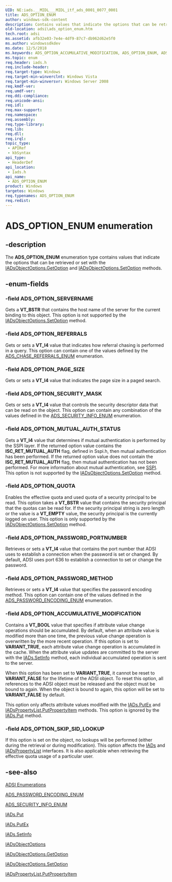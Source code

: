 ```yaml
---
UID: NE:iads.__MIDL___MIDL_itf_ads_0001_0077_0001
title: ADS_OPTION_ENUM
author: windows-sdk-content
description: Contains values that indicate the options that can be retrieved or set with the IADsObjectOptions.GetOption and IADsObjectOptions.SetOption methods.
old-location: adsi\ads_option_enum.htm
tech.root: adsi
ms.assetid: afb32e03-7e4e-4df9-87c7-db962d62e5f0
ms.author: windowssdkdev
ms.date: 12/5/2018
ms.keywords: ADS_OPTION_ACCUMULATIVE_MODIFICATION, ADS_OPTION_ENUM, ADS_OPTION_ENUM enumeration [ADSI], ADS_OPTION_MUTUAL_AUTH_STATUS, ADS_OPTION_PAGE_SIZE, ADS_OPTION_PASSWORD_METHOD, ADS_OPTION_PASSWORD_PORTNUMBER, ADS_OPTION_QUOTA, ADS_OPTION_REFERRALS, ADS_OPTION_SECURITY_MASK, ADS_OPTION_SERVERNAME, ADS_OPTION_SKIP_SID_LOOKUP, _ds_ads_option_enum, adsi.ads__option__enum, adsi.ads_option_enum, iads/ADS_OPTION_ACCUMULATIVE_MODIFICATION, iads/ADS_OPTION_ENUM, iads/ADS_OPTION_MUTUAL_AUTH_STATUS, iads/ADS_OPTION_PAGE_SIZE, iads/ADS_OPTION_PASSWORD_METHOD, iads/ADS_OPTION_PASSWORD_PORTNUMBER, iads/ADS_OPTION_QUOTA, iads/ADS_OPTION_REFERRALS, iads/ADS_OPTION_SECURITY_MASK, iads/ADS_OPTION_SERVERNAME, iads/ADS_OPTION_SKIP_SID_LOOKUP
ms.topic: enum
req.header: iads.h
req.include-header: 
req.target-type: Windows
req.target-min-winverclnt: Windows Vista
req.target-min-winversvr: Windows Server 2008
req.kmdf-ver: 
req.umdf-ver: 
req.ddi-compliance: 
req.unicode-ansi: 
req.idl: 
req.max-support: 
req.namespace: 
req.assembly: 
req.type-library: 
req.lib: 
req.dll: 
req.irql: 
topic_type:
 - APIRef
 - kbSyntax
api_type:
 - HeaderDef
api_location:
 - Iads.h
api_name:
 - ADS_OPTION_ENUM
product: Windows
targetos: Windows
req.typenames: ADS_OPTION_ENUM
req.redist: 
---
```


# ADS_OPTION_ENUM enumeration


## -description


The <b>ADS_OPTION_ENUM</b> enumeration type 
   contains values that indicate the options that can be retrieved or set with the 
   <a href="https://msdn.microsoft.com/77a994d2-81ae-4afb-be5c-be8d7159a2c2">IADsObjectOptions.GetOption</a> and 
   <a href="https://msdn.microsoft.com/e6e43c99-fc8b-4f34-82cf-8cf30c506859">IADsObjectOptions.SetOption</a> 
   methods.


## -enum-fields




### -field ADS_OPTION_SERVERNAME

Gets a <b>VT_BSTR</b> that contains the host name of the server for the current binding 
      to this object. This option is not supported by the 
      <a href="https://msdn.microsoft.com/e6e43c99-fc8b-4f34-82cf-8cf30c506859">IADsObjectOptions.SetOption</a> method.


### -field ADS_OPTION_REFERRALS

Gets or sets a <b>VT_I4</b> value that indicates how referral chasing is performed in a 
      query. This option can contain one of  the 
      values defined by the <a href="https://msdn.microsoft.com/1a6ff821-95fe-4993-b503-a8afdedfaeeb">ADS_CHASE_REFERRALS_ENUM</a> 
      enumeration.


### -field ADS_OPTION_PAGE_SIZE

Gets or sets a <b>VT_I4</b> value that indicates the page size in a paged search.


### -field ADS_OPTION_SECURITY_MASK

Gets or sets a <b>VT_I4</b> value that controls the security descriptor data that can be 
      read on the object. This option can contain any combination of the values defined in the 
      <a href="https://msdn.microsoft.com/9cd1bb86-313d-4499-97ae-0b53a13a804b">ADS_SECURITY_INFO_ENUM</a> enumeration.


### -field ADS_OPTION_MUTUAL_AUTH_STATUS

Gets a <b>VT_I4</b> value that determines if mutual authentication is performed by the 
      SSPI layer. If the returned option value contains the <b>ISC_RET_MUTUAL_AUTH</b> flag, 
      defined in Sspi.h, then mutual authentication has been performed. If the returned option value does not contain 
      the <b>ISC_RET_MUTUAL_AUTH</b> flag, then mutual authentication has not been performed. For 
      more information about mutual authentication, see <a href="https://msdn.microsoft.com/91d2389b-1238-49d3-9fef-f1017a8072df">SSPI</a>. This 
      option is not supported by the 
      <a href="https://msdn.microsoft.com/e6e43c99-fc8b-4f34-82cf-8cf30c506859">IADsObjectOptions.SetOption</a> method.


### -field ADS_OPTION_QUOTA

Enables the effective quota and used quota of a security principal to be read. This option takes a 
       <b>VT_BSTR</b> value that contains the security principal that the quotas can be read for. 
       If the security principal string is zero length or the  value is a <b>VT_EMPTY</b> value, 
       the security principal is the currently logged on user. This option is only supported by the 
       <a href="https://msdn.microsoft.com/e6e43c99-fc8b-4f34-82cf-8cf30c506859">IADsObjectOptions.SetOption</a> method.


### -field ADS_OPTION_PASSWORD_PORTNUMBER

Retrieves or sets a <b>VT_I4</b> value that contains the port number that ADSI uses to 
       establish a connection when the password is set or changed. By default, ADSI uses port 636 to establish a 
       connection to set or change the password.


### -field ADS_OPTION_PASSWORD_METHOD

Retrieves or sets a <b>VT_I4</b> value that specifies the password encoding method. 
       This option can contain one of the values defined in the 
       <a href="https://msdn.microsoft.com/0e50790c-a277-4bd4-811a-b794add1afb2">ADS_PASSWORD_ENCODING_ENUM</a> 
       enumeration.


### -field ADS_OPTION_ACCUMULATIVE_MODIFICATION

Contains  a <b>VT_BOOL</b> value that specifies if attribute value change operations 
         should be accumulated. By default, when an attribute value is modified more than one time, the previous value 
         change operation is overwritten by the more recent operation. If this option is set to 
         <b>VARIANT_TRUE</b>, each attribute value change operation is accumulated in the cache. 
         When the attribute value updates are committed to the server with the 
         <a href="https://msdn.microsoft.com/e7ff6acd-b7c4-463d-a34f-fd793067c63a">IADs.SetInfo</a> method, each individual accumulated 
         operation is sent to the server.

When this option has been set to <b>VARIANT_TRUE</b>, it cannot be reset to 
         <b>VARIANT_FALSE</b> for the lifetime of the ADSI object. To reset this option, all 
         references to the ADSI object must be released and the object must be bound to again. When the object is bound 
         to again, this option will be set to <b>VARIANT_FALSE</b> by default.

This option only affects attribute values modified with the 
         <a href="https://msdn.microsoft.com/fb9d9b2c-9efc-4462-ac4b-9a2fbf0b5ec7">IADs.PutEx</a> and 
         <a href="https://msdn.microsoft.com/16af5cbf-3b87-467e-8e72-0110bcf95295">IADsPropertyList.PutPropertyItem</a> 
         methods. This option is ignored by the <a href="https://msdn.microsoft.com/b543220d-939b-4ca5-9a27-90b04f14be5d">IADs.Put</a> method.


### -field ADS_OPTION_SKIP_SID_LOOKUP

If this option is set on the object, no lookups will be performed (either during the retrieval or during 
       modification). This option affects the <a href="https://msdn.microsoft.com/f53d9ee0-3f4d-4a01-b953-98d168ad94cb">IADs</a> and 
       <a href="https://msdn.microsoft.com/70e9ce0e-ae83-43b7-8b84-99d5e1f8a8d2">IADsPropertyList</a> interfaces. It is also applicable 
       when retrieving the effective quota usage of a particular user.


## -see-also




<a href="https://msdn.microsoft.com/f0ad5ce5-742d-40dc-ac5a-31d779e40bfd">ADSI Enumerations</a>



<a href="https://msdn.microsoft.com/0e50790c-a277-4bd4-811a-b794add1afb2">ADS_PASSWORD_ENCODING_ENUM</a>



<a href="https://msdn.microsoft.com/9cd1bb86-313d-4499-97ae-0b53a13a804b">ADS_SECURITY_INFO_ENUM</a>



<a href="https://msdn.microsoft.com/b543220d-939b-4ca5-9a27-90b04f14be5d">IADs.Put</a>



<a href="https://msdn.microsoft.com/fb9d9b2c-9efc-4462-ac4b-9a2fbf0b5ec7">IADs.PutEx</a>



<a href="https://msdn.microsoft.com/e7ff6acd-b7c4-463d-a34f-fd793067c63a">IADs.SetInfo</a>



<a href="https://msdn.microsoft.com/1884efe5-86f5-4579-a25e-2ff9c9a6ec2a">IADsObjectOptions</a>



<a href="https://msdn.microsoft.com/77a994d2-81ae-4afb-be5c-be8d7159a2c2">IADsObjectOptions.GetOption</a>



<a href="https://msdn.microsoft.com/e6e43c99-fc8b-4f34-82cf-8cf30c506859">IADsObjectOptions.SetOption</a>



<a href="https://msdn.microsoft.com/16af5cbf-3b87-467e-8e72-0110bcf95295">IADsPropertyList.PutPropertyItem</a>
 

 


